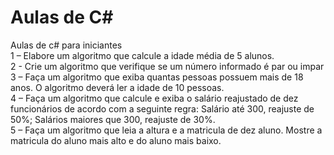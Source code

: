 # Aulas de C#
Aulas de c# para iniciantes  
1 – Elabore um algoritmo que calcule a idade média de 5 alunos.  
2 - Crie um algoritmo que verifique se um número informado é par ou impar  
3 – Faça um algoritmo que exiba quantas pessoas possuem mais de 18 anos. O algoritmo deverá ler a idade de 10 pessoas.  
4 – Faça um algoritmo que calcule e exiba o salário reajustado de dez funcionários de acordo com a seguinte regra: Salário até 300, reajuste de 50%; Salários maiores que 300, reajuste de 30%.  
5 – Faça um algoritmo que leia a altura e a matricula de dez aluno. Mostre a matricula do aluno mais alto e do aluno mais baixo.  
